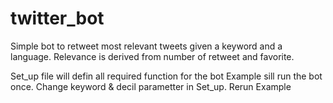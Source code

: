 # twitter_bot
Simple bot to retweet most relevant tweets given a keyword and a language. Relevance is derived from number of retweet and favorite. 

Set_up file will defin all required function for the bot
Example sill run the bot once.
Change keyword & decil parametter in Set_up. Rerun Example
